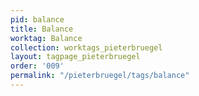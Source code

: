 ```yaml
---
pid: balance
title: Balance
worktag: Balance
collection: worktags_pieterbruegel
layout: tagpage_pieterbruegel
order: '009'
permalink: "/pieterbruegel/tags/balance"
---
```

